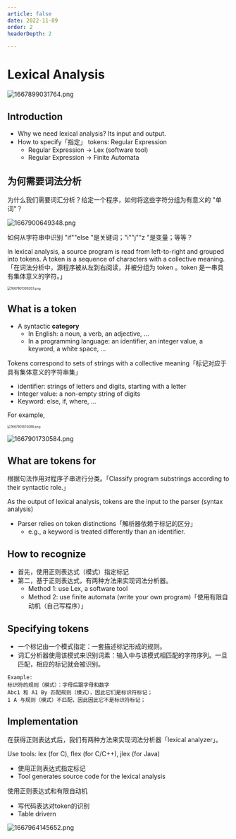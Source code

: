 ```yaml
---
article: false
date: 2022-11-09
order: 2
headerDepth: 2

---
```


# Lexical Analysis

![1667899031764.png](https://pic.hanjiaming.com.cn/2022/11/08/a93b990def1ef.png)

## Introduction

- Why we need lexical analysis? Its input and output.
- How to specify「指定」 tokens: Regular Expression
  - Regular Expression -\> Lex (software tool)
  - Regular Expression -\> Finite Automata

## 为何需要词法分析

为什么我们需要词汇分析？给定一个程序，如何将这些字符分组为有意义的 "单词"？

![1667900649348.png](https://pic.hanjiaming.com.cn/2022/11/08/1d8b2c782d051.png)

如何从字符串中识别 "if""else "是关键词；"i""j""z "是变量；等等？

In lexical analysis, a source program is read from left-to-right and grouped into tokens. A token is a sequence of characters with a collective meaning.「在词法分析中，源程序被从左到右阅读，并被分组为 token 。token 是一串具有集体意义的字符。」

<img src="https://pic.hanjiaming.com.cn/2022/11/08/6b24f04af6a58.png" alt="1667901338203.png" style="zoom:50%;" />

## What is a token

- A syntactic **category**
  - In English: a noun, a verb, an adjective, ...
  - In a programming language: an identifier, an integer value, a keyword, a white space, ...

Tokens correspond to sets of strings with a collective meaning「标记对应于具有集体意义的字符串集」

- identifier: strings of letters and digits, starting with a letter
- Integer value: a non-empty string of digits
- Keyword: else, if, where, ...

For example,

<img src="https://pic.hanjiaming.com.cn/2022/11/08/74a377ef0f2dd.png" alt="1667901674086.png" style="zoom:50%;" />

![1667901730584.png](https://pic.hanjiaming.com.cn/2022/11/08/fc7b8a9d097ee.png)

## What are tokens for

根据句法作用对程序子串进行分类。「Classify program substrings according to their syntactic role.」

As the output of lexical analysis, tokens are the input to the parser (syntax analysis)

- Parser relies on token distinctions「解析器依赖于标记的区分」
  - e.g., a keyword is treated differently than an identifier.

## How to recognize

- 首先，使用正则表达式（模式）指定标记
- 第二，基于正则表达式，有两种方法来实现词法分析器。
  - Method 1: use Lex, a software tool
  - Method 2: use finite automata (write your own program)「使用有限自动机（自己写程序）」

## Specifying tokens

- 一个标记由一个模式指定：一套描述标记形成的规则。
- 词汇分析器使用该模式来识别词素：输入中与该模式相匹配的字符序列。一旦匹配，相应的标记就会被识别。

```
Example: 
标识符的规则（模式）：字母后跟字母和数字
Abc1 和 A1 By 匹配规则（模式），因此它们是标识符标记；
1 A 与规则（模式）不匹配，因此因此它不是标识符标记；
```

## Implementation

在获得正则表达式后，我们有两种方法来实现词法分析器「lexical analyzer」。

Use tools: lex (for C), flex (for C/C++), jlex (for Java)

- 使用正则表达式指定标记
- Tool generates source code for the lexical analysis

使用正则表达式和有限自动机

- 写代码表达对token的识别
- Table drivern

![1667964145652.png](https://pic.hanjiaming.com.cn/2022/11/09/5f57355d91742.png)


